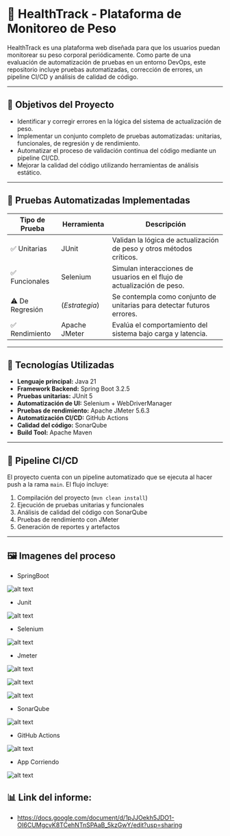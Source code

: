 # 🏥 HealthTrack - Plataforma de Monitoreo de Peso

HealthTrack es una plataforma web diseñada para que los usuarios puedan monitorear su peso corporal periódicamente. Como parte de una evaluación de automatización de pruebas en un entorno DevOps, este repositorio incluye pruebas automatizadas, corrección de errores, un pipeline CI/CD y análisis de calidad de código.

---

## 🎯 Objetivos del Proyecto

- Identificar y corregir errores en la lógica del sistema de actualización de peso.
- Implementar un conjunto completo de pruebas automatizadas: unitarias, funcionales, de regresión y de rendimiento.
- Automatizar el proceso de validación continua del código mediante un pipeline CI/CD.
- Mejorar la calidad del código utilizando herramientas de análisis estático.

---

## 🧪 Pruebas Automatizadas Implementadas

| Tipo de Prueba     | Herramienta         | Descripción |
|--------------------|---------------------|-------------|
| ✅ Unitarias        | JUnit               | Validan la lógica de actualización de peso y otros métodos críticos. |
| ✅ Funcionales      | Selenium            | Simulan interacciones de usuarios en el flujo de actualización de peso. |
| ⚠️ De Regresión     | (*Estrategia*)      | Se contempla como conjunto de unitarias para detectar futuros errores. |
| ✅ Rendimiento      | Apache JMeter       | Evalúa el comportamiento del sistema bajo carga y latencia. |

---

## 🔧 Tecnologías Utilizadas

- **Lenguaje principal:** Java 21
- **Framework Backend:** Spring Boot 3.2.5
- **Pruebas unitarias:** JUnit 5
- **Automatización de UI:** Selenium + WebDriverManager
- **Pruebas de rendimiento:** Apache JMeter 5.6.3
- **Automatización CI/CD:** GitHub Actions
- **Calidad del código:** SonarQube
- **Build Tool:** Apache Maven

---

## 🚀 Pipeline CI/CD

El proyecto cuenta con un pipeline automatizado que se ejecuta al hacer push a la rama `main`. El flujo incluye:

1. Compilación del proyecto (`mvn clean install`)
2. Ejecución de pruebas unitarias y funcionales
3. Análisis de calidad del código con SonarQube
4. Pruebas de rendimiento con JMeter
5. Generación de reportes y artefactos

---

## 🖼️ Imagenes del proceso

- SpringBoot

![alt text](src/main/resources/static/images/compilandoSpringBoot.png)

- Junit

![alt text](src/main/resources/static/images/PruebasUnitarias.png)

- Selenium

![alt text](src/main/resources/static/images/PruebasSelenium.png)

- Jmeter

![alt text](src/main/resources/static/images/jmeterConsola.png)

![alt text](src/main/resources/static/images/jmeterGithubActions.png)

![alt text](src/main/resources/static/images/jmeterReporteHtmlGHActions.png)

- SonarQube

![alt text](src/main/resources/static/images/SonarQube.png)

- GitHub Actions

![alt text](src/main/resources/static/images/GHAcorriendo.png)

- App Corriendo

![alt text](src/main/resources/static/images/appCorriendo.png)

## 📊 Link del informe: 

- https://docs.google.com/document/d/1pJJOekh5JDO1-OI6CUMgcvK8TCehNTnSPAaB_5kzGwY/edit?usp=sharing


